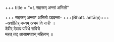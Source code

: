 +++
title = "०६ सहस्रम् अन्तां अभितो"

+++
सहस्रम् अन्ताꣳ अभितो ऽददन्ता- +++(Bhatt. antāṃ)+++  
-अशीतिर् मध्यम् अभयं वि नारीः ।  
देवीर् देवाय परिधे सवित्रे  
महत् तद् आसामघवन् महित्वम् ॥